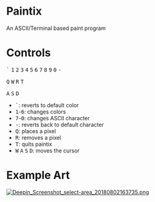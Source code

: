# Paintix
An ASCII/Terminal based paint program

# Controls

<kbd>`</kbd> <kbd>1</kbd> <kbd>2</kbd> <kbd>3</kbd> <kbd>4</kbd> <kbd>5</kbd> <kbd>6</kbd> <kbd>7</kbd> <kbd>8</kbd> <kbd>9</kbd> <kbd>0</kbd> <kbd>-</kbd>

<kbd>Q</kbd> <kbd>W</kbd> <kbd>R</kbd> <kbd>T</kbd>

<kbd>A</kbd> <kbd>S</kbd> <kbd>D</kbd>


* <kbd>`</kbd>: reverts to default color
* <kbd>1</kbd>-<kbd>6</kbd>: changes colors
* <kbd>7</kbd>-<kbd>0</kbd>: changes ASCII character
* <kbd>-</kbd>: reverts back to default character
* <kbd>Q</kbd>: places a pixel
* <kbd>R</kbd>: removes a pixel
* <kbd>T</kbd>: quits paintix
* <kbd>W</kbd> <kbd>A</kbd> <kbd>S</kbd> <kbd>D</kbd>: moves the cursor

# Example Art

[![Deepin_Screenshot_select-area_20180802163735.png](https://s15.postimg.cc/v4ro25m8r/Deepin_Screenshot_select-area_20180802163735.png)](https://postimg.cc/image/5yqpvbkyf/)
